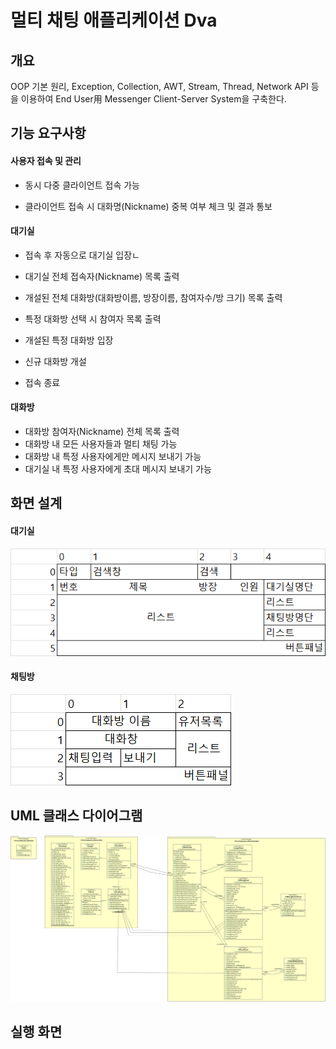 # 멀티 채팅 애플리케이션 Dva

## 개요
OOP 기본 원리, Exception, Collection, AWT, Stream, Thread, Network API 등을 이용하여 End User用 Messenger Client-Server System을 구축한다.



## 기능 요구사항

#### 사용자 접속 및 관리

* 동시 다중 클라이언트 접속 가능

* 클라이언트 접속 시 대화명(Nickname) 중복 여부 체크 및 결과 통보

#### 대기실

* 접속 후 자동으로 대기실 입장ㄴ

* 대기실 전체 접속자(Nickname) 목록 출력

* 개설된 전체 대화방(대화방이름, 방장이름, 참여자수/방 크기) 목록 출력

* 특정 대화방 선택 시 참여자 목록 출력

* 개설된 특정 대화방 입장

* 신규 대화방 개설

* 접속 종료

####  대화방

- 대화방 참여자(Nickname) 전체 목록 출력
- 대화방 내 모든 사용자들과 멀티 채팅 가능
- 대화방 내 특정 사용자에게만 메시지 보내기 가능
- 대기실 내 특정 사용자에게 초대 메시지 보내기 가능



## 화면 설계

#### 대기실

![](https://github.com/uyk/HanaTI_Workspace/blob/new/Project_DVA_Client/UI_waitingRoom.png?raw=true)



#### 채팅방

![](https://github.com/uyk/HanaTI_Workspace/blob/new/Project_DVA_Client/UI_chatingRoom.png?raw=true)



## UML 클래스 다이어그램

![](https://github.com/uyk/HanaTI_Workspace/blob/new/Project_DVA_Client/dva_client_uml.jpg?raw=true)


## 실행 화면